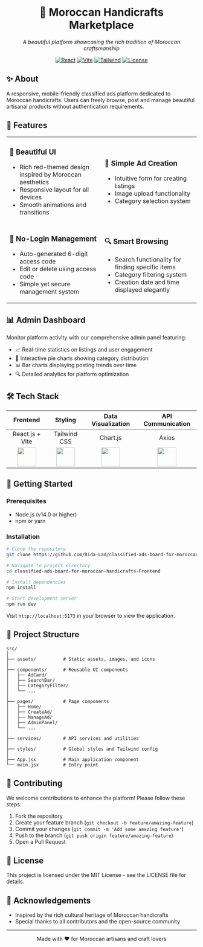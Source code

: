 <div align="center">
  
# 🧵 Moroccan Handicrafts Marketplace

*A beautiful platform showcasing the rich tradition of Moroccan craftsmanship*

[![React](https://img.shields.io/badge/React-20232A?style=for-the-badge&logo=react&logoColor=61DAFB)](https://reactjs.org/)
[![Vite](https://img.shields.io/badge/Vite-B73BFE?style=for-the-badge&logo=vite&logoColor=FFD62E)](https://vitejs.dev/)
[![Tailwind](https://img.shields.io/badge/Tailwind_CSS-38B2AC?style=for-the-badge&logo=tailwind-css&logoColor=white)](https://tailwindcss.com/)
[![License](https://img.shields.io/badge/License-MIT-red.svg?style=for-the-badge)](LICENSE)

</div>

## ✨ About

A responsive, mobile-friendly classified ads platform dedicated to Moroccan handicrafts. Users can freely browse, post and manage beautiful artisanal products without authentication requirements.


## 🌟 Features

<table>
  <tr>
    <td width="50%">
      <h3>🎨 Beautiful UI</h3>
      <ul>
        <li>Rich red-themed design inspired by Moroccan aesthetics</li>
        <li>Responsive layout for all devices</li>
        <li>Smooth animations and transitions</li>
      </ul>
    </td>
    <td width="50%">
      <h3>📝 Simple Ad Creation</h3>
      <ul>
        <li>Intuitive form for creating listings</li>
        <li>Image upload functionality</li>
        <li>Category selection system</li>
      </ul>
    </td>
  </tr>
  <tr>
    <td width="50%">
      <h3>🔐 No-Login Management</h3>
      <ul>
        <li>Auto-generated 6-digit access code</li>
        <li>Edit or delete using access code</li>
        <li>Simple yet secure management system</li>
      </ul>
    </td>
    <td width="50%">
      <h3>🔍 Smart Browsing</h3>
      <ul>
        <li>Search functionality for finding specific items</li>
        <li>Category filtering system</li>
        <li>Creation date and time displayed elegantly</li>
      </ul>
    </td>
  </tr>
</table>

## 📊 Admin Dashboard

Monitor platform activity with our comprehensive admin panel featuring:

- 📈 Real-time statistics on listings and user engagement
- 🥧 Interactive pie charts showing category distribution
- 📊 Bar charts displaying posting trends over time
- 🔍 Detailed analytics for platform optimization

## 🛠️ Tech Stack

<div align="center">
  
| Frontend | Styling | Data Visualization | API Communication |
|:--------:|:-------:|:------------------:|:-----------------:|
| React.js + Vite | Tailwind CSS | Chart.js | Axios |
| <img src="https://via.placeholder.com/50" width="50"> | <img src="https://via.placeholder.com/50" width="50"> | <img src="https://via.placeholder.com/50" width="50"> | <img src="https://via.placeholder.com/50" width="50"> |

</div>

## 🚀 Getting Started

### Prerequisites

- Node.js (v14.0 or higher)
- npm or yarn

### Installation

```bash
# Clone the repository
git clone https://github.com/Rida-Lad/classified-ads-board-for-moroccan-handicrafts-Frontend.git

# Navigate to project directory
cd classified-ads-board-for-moroccan-handicrafts-Frontend

# Install dependencies
npm install

# Start development server
npm run dev
```

Visit `http://localhost:5173` in your browser to view the application.

## 📁 Project Structure

```
src/
│
├── assets/          # Static assets, images, and icons
│
├── components/      # Reusable UI components
│   ├── AdCard/
│   ├── SearchBar/
│   ├── CategoryFilter/
│   └── ...
│
├── pages/           # Page components
│   ├── Home/
│   ├── CreateAd/
│   ├── ManageAd/
│   ├── AdminPanel/
│   └── ...
│
├── services/        # API services and utilities
│
├── styles/          # Global styles and Tailwind config
│
├── App.jsx          # Main application component
└── main.jsx         # Entry point
```

## 🤝 Contributing

We welcome contributions to enhance the platform! Please follow these steps:

1. Fork the repository
2. Create your feature branch (`git checkout -b feature/amazing-feature`)
3. Commit your changes (`git commit -m 'Add some amazing feature'`)
4. Push to the branch (`git push origin feature/amazing-feature`)
5. Open a Pull Request

## 📜 License

This project is licensed under the MIT License - see the LICENSE file for details.

## 🙏 Acknowledgements

- Inspired by the rich cultural heritage of Moroccan handicrafts
- Special thanks to all contributors and the open-source community

<div align="center">
  
  ***
  
  Made with ❤️ for Moroccan artisans and craft lovers
  
</div>

